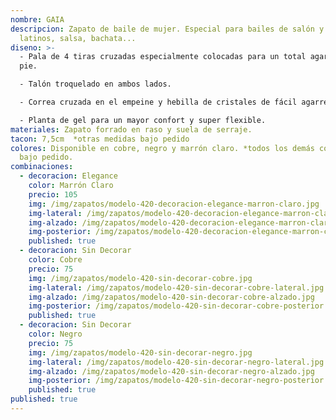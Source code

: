 ```yaml
---
nombre: GAIA
descripcion: Zapato de baile de mujer. Especial para bailes de salón y bailes
  latinos, salsa, bachata...
diseno: >-
  - Pala de 4 tiras cruzadas especialmente colocadas para un total agarre del
  pie.

  - Talón troquelado en ambos lados.

  - Correa cruzada en el empeine y hebilla de cristales de fácil agarre para no tener que desabrocharla.

  - Planta de gel para un mayor confort y super flexible.
materiales: Zapato forrado en raso y suela de serraje.
tacon: 7,5cm  *otras medidas bajo pedido
colores: Disponible en cobre, negro y marrón claro. *todos los demás colores
  bajo pedido.
combinaciones:
  - decoracion: Elegance
    color: Marrón Claro
    precio: 105
    img: /img/zapatos/modelo-420-decoracion-elegance-marron-claro.jpg
    img-lateral: /img/zapatos/modelo-420-decoracion-elegance-marron-claro-lateral.jpg
    img-alzado: /img/zapatos/modelo-420-decoracion-elegance-marron-claro-alzado.jpg
    img-posterior: /img/zapatos/modelo-420-decoracion-elegance-marron-claro-posterior.jpg
    published: true
  - decoracion: Sin Decorar
    color: Cobre
    precio: 75
    img: /img/zapatos/modelo-420-sin-decorar-cobre.jpg
    img-lateral: /img/zapatos/modelo-420-sin-decorar-cobre-lateral.jpg
    img-alzado: /img/zapatos/modelo-420-sin-decorar-cobre-alzado.jpg
    img-posterior: /img/zapatos/modelo-420-sin-decorar-cobre-posterior.jpg
    published: true
  - decoracion: Sin Decorar
    color: Negro
    precio: 75
    img: /img/zapatos/modelo-420-sin-decorar-negro.jpg
    img-lateral: /img/zapatos/modelo-420-sin-decorar-negro-lateral.jpg
    img-alzado: /img/zapatos/modelo-420-sin-decorar-negro-alzado.jpg
    img-posterior: /img/zapatos/modelo-420-sin-decorar-negro-posterior.jpg
    published: true
published: true
---
```

